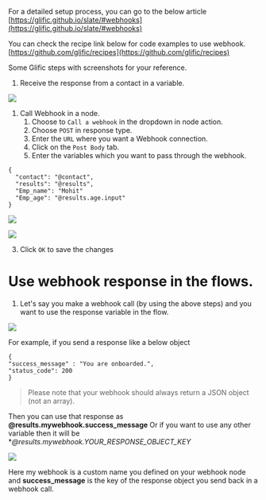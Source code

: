 For a detailed setup process, you can go to the below article [https://glific.github.io/slate/#webhooks](https://glific.github.io/slate/#webhooks)

You can check the recipe link below for code examples to use webhook. [https://github.com/glific/recipes](https://github.com/glific/recipes)

Some Glific steps with screenshots for your reference.

1. Receive the response from a contact in a variable.

![](https://static.slab.com/prod/uploads/8k89m6if/posts/images/BXQWPmuzgC1JSlw7heqgedRY.png)

1. Call Webhook in a node.
    1. Choose to `Call a webhook` in the dropdown in node action.
    1. Choose `POST` in response type.
    1. Enter the `URL` where you want a Webhook connection.
    1. Click on the `Post Body` tab.
    1. Enter the variables which you want to pass through the webhook.

```
{
  "contact": "@contact",
  "results": "@results",
  "Emp_name": "Mohit"
  "Emp_age": "@results.age.input"
}
```

![](https://static.slab.com/prod/uploads/8k89m6if/posts/images/ogwACJktIDatXJfFkHv5y1BV.png)



![](https://static.slab.com/prod/uploads/8k89m6if/posts/images/h-oriyqFiQ476yN76a293OIC.png)

3. Click `OK` to save the changes



# Use webhook response in the flows. 

1. Let&#39;s say you make a webhook call (by using the above steps) and you want to use the response variable in the flow. 

![](https://static.slab.com/prod/uploads/8k89m6if/posts/images/ei8Pkxh9CuRRIh_EA2jkFBQi.png)



For example, if you send a response like a below object

```
{
"success_message" : "You are onboarded.",
"status_code": 200
}
```

> Please note that your webhook should always return a JSON object (not an array). 

Then you can use that response as **@results.mywebhook.success_message** Or if you want to use any other variable then it will be **@results.mywebhook.*YOUR_RESPONSE_OBJECT_KEY**

![](https://static.slab.com/prod/uploads/8k89m6if/posts/images/5flsYP4koQI3mY7SVrxsGGAN.png)



Here my webhook is a custom name you defined on your webhook node and **success_message**  is the key of the response object you send back in a webhook call.
